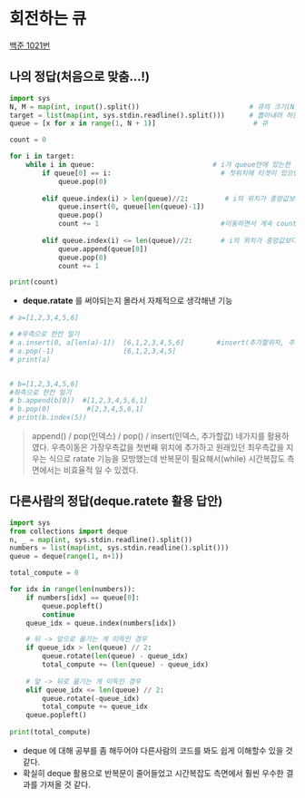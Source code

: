 # 회전하는 큐
[백준 1021번](https://www.acmicpc.net/problem/1021)
## 나의 정답(처음으로 맞춤...!)
```python
import sys
N, M = map(int, input().split())                           # 큐의 크기(N)
target = list(map(int, sys.stdin.readline().split()))      # 뽑아내려 하는 값(M)
queue = [x for x in range(1, N + 1)]                        # 큐

count = 0

for i in target:
    while i in queue:                             # i가 queue안에 있는한 계속 반복
        if queue[0] == i:                           # 첫위치에 타겟이 있으면 빼버리기
            queue.pop(0)                             
        
        elif queue.index(i) > len(queue)//2:         # i의 위치가 중앙값보다 우측에 있으면 우측이동
            queue.insert(0, queue[len(queue)-1])
            queue.pop()
            count += 1                              #이동하면서 계속 count up
        
        elif queue.index(i) <= len(queue)//2:       # i의 위치가 중앙값보다 좌측에있으면 좌측이동
            queue.append(queue[0])
            queue.pop(0)
            count += 1

print(count)
```

* **deque.ratate** 를 써야되는지 몰라서 자체적으로 생각해낸 기능
```python
# a=[1,2,3,4,5,6]

# #우측으로 한칸 밀기
# a.insert(0, a[len(a)-1])  [6,1,2,3,4,5,6]        #insert(추가할위치, 추가할 값)
# a.pop(-1)                 [6,1,2,3,4,5]
# print(a)


# b=[1,2,3,4,5,6]
#좌측으로 한칸 밀기
# b.append(b[0])  #[1,2,3,4,5,6,1]
# b.pop(0)         #[2,3,4,5,6,1]
# print(b.index(5))
```
> append() / pop(인덱스) / pop() / insert(인덱스, 추가할값) 네가지를 활용하였다.
> 우측이동은 가장우측값을 첫번째 위치에 추가하고 원래있던 최우측값을 지우는 식으로 ratate 기능을 모방했는데 반복문이 필요해서(while) 시간복잡도 측면에서는
> 비효율적 일 수 있겠다.


## 다른사람의 정답(deque.ratete 활용 답안)
```python
import sys
from collections import deque
n, _ = map(int, sys.stdin.readline().split())
numbers = list(map(int, sys.stdin.readline().split()))
queue = deque(range(1, n+1))

total_compute = 0

for idx in range(len(numbers)):
    if numbers[idx] == queue[0]:
        queue.popleft()
        continue
    queue_idx = queue.index(numbers[idx])

    # 뒤 -> 앞으로 옮기는 게 이득인 경우
    if queue_idx > len(queue) // 2:
        queue.rotate(len(queue) - queue_idx)
        total_compute += (len(queue) - queue_idx)
        
    # 앞 -> 뒤로 옮기는 게 이득인 경우
    elif queue_idx <= len(queue) // 2:
        queue.rotate(-queue_idx)
        total_compute += queue_idx
    queue.popleft()
    
print(total_compute)
```

* deque 에 대해 공부를 좀 해두어야 다른사람의 코드를 봐도 쉽게 이해할수 있을 것 같다.
* 확실히 deque 활용으로 반복문이 줄어들었고 시간복잡도 측면에서 훨씬 우수한 결과를 가져올 것 같다.
